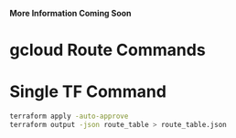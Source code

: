 **More Information Coming Soon**

# gcloud Route Commands

# Single TF Command
```bash
terraform apply -auto-approve
terraform output -json route_table > route_table.json
```